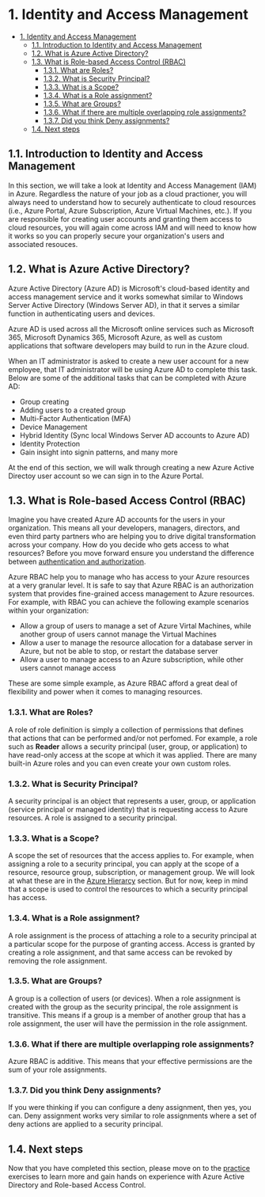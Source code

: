 # 1. Identity and Access Management

- [1. Identity and Access Management](#1-identity-and-access-management)
  - [1.1. Introduction to Identity and Access Management](#11-introduction-to-identity-and-access-management)
  - [1.2. What is Azure Active Directory?](#12-what-is-azure-active-directory)
  - [1.3. What is Role-based Access Control (RBAC)](#13-what-is-role-based-access-control-rbac)
    - [1.3.1. What are Roles?](#131-what-are-roles)
    - [1.3.2. What is Security Principal?](#132-what-is-security-principal)
    - [1.3.3. What is a Scope?](#133-what-is-a-scope)
    - [1.3.4. What is a Role assignment?](#134-what-is-a-role-assignment)
    - [1.3.5. What are Groups?](#135-what-are-groups)
    - [1.3.6. What if there are multiple overlapping role assignments?](#136-what-if-there-are-multiple-overlapping-role-assignments)
    - [1.3.7. Did you think Deny assignments?](#137-did-you-think-deny-assignments)
  - [1.4. Next steps](#14-next-steps)

## 1.1. Introduction to Identity and Access Management
In this section, we will take a look at Identity and Access Management (IAM) in Azure. Regardless the nature of your job as a cloud practioner, you will always need to understand how to securely authenticate to cloud resources (i.e., Azure Portal, Azure Subscription, Azure Virtual Machines, etc.). If you are responsible for creating user accounts and granting them access to cloud resources, you will again come across IAM and will need to know how it works so you can properly secure your organization's users and associated resouces.

## 1.2. What is Azure Active Directory?

Azure Active Directory (Azure AD) is Microsoft's cloud-based identity and access management service and it works somewhat similar to Windows Server Active Directory (Windows Server AD), in that it serves a similar function in authenticating users and devices.

Azure AD is used across all the Microsoft online services such as Microsoft 365, Microsoft Dynamics 365, Microsoft Azure, as well as custom applications that software developers may build to run in the Azure cloud. 

When an IT administrator is asked to create a new user account for a new employee, that IT administrator will be using Azure AD to complete this task. Below are some of the additional tasks that can be completed with Azure AD:

* Group creating
* Adding users to a created group
* Multi-Factor Authentication (MFA)
* Device Management
* Hybrid Identity (Sync local Windows Server AD accounts to Azure AD)
* Identity Protection
* Gain insight into signin patterns, and many more

At the end of this section, we will walk through creating a new Azure Active Directoy user account so we can sign in to the Azure Portal.

## 1.3. What is Role-based Access Control (RBAC)

Imagine you have created Azure AD accounts for the users in your organization. This means all your developers, managers, directors, and even third party partners who are helping you to drive digital transformation across your company. How do you decide who gets access to what resources? Before you move forward ensure you understand the difference between [authentication and authorization](https://www.okta.com/identity-101/authentication-vs-authorization/).

Azure RBAC help you to manage who has access to your Azure resources at a very granular level. It is safe to say that Azure RBAC is an authorization system that provides fine-grained access management to Azure resources. For example, with RBAC you can achieve the following example scenarios within your organization:

* Allow a group of users to manage a set of Azure Virtal Machines, while another group of users cannot manage the Virtual Machines
* Allow a user to manage the resource allocation for a database server in Azure, but not be able to stop, or restart the database server
* Allow a user to manage access to an Azure subscription, while other users cannot manage access

These are some simple example, as Azure RBAC afford a great deal of flexibility and power when it comes to managing resources.

### 1.3.1. What are Roles?

A role of role definition is simply a collection of permissions that defines that actions that can be performed and/or not perfomed. For example, a role such as **Reader** allows a security principal (user, group, or application) to have read-only access at the scope at which it was applied. There are many built-in Azure roles and you can even create your own custom roles.

### 1.3.2. What is Security Principal?

A security principal is an object that represents a user, group, or application (service principal or managed identity) that is requesting access to Azure resources. A role is assigned to a security principal.

### 1.3.3. What is a Scope?

A scope the set of resources that the access applies to. For example, when assigning a role to a security principal, you can apply at the scope of a resource, resource group, subscription, or management group. We will look at what these are in the [Azure Hierarcy](../azure-heirarchy/..gitkeep) section. But for now, keep in mind that a scope is used to control the resources to which a security principal has access.

### 1.3.4. What is a Role assignment?

A role assignment is the process of attaching a role to a security principal at a particular scope for the purpose of granting access. Access is granted by creating a role assignment, and that same access can be revoked by removing the role assignment.

### 1.3.5. What are Groups?

A group is a collection of users (or devices). When a role assignment is created with the group as the security principal, the role assignment is transitive. This means if a group is a member of another group that has a role assignment, the user will have the permission in the role assignment.

### 1.3.6. What if there are multiple overlapping role assignments?

Azure RBAC is additive. This means that your effective permissions are the sum of your role assignments.

### 1.3.7. Did you think Deny assignments?

If you were thinking if you can configure a deny assignment, then yes, you can. Deny assignment works very similar to role assignments where a set of deny actions are applied to a security principal.

## 1.4. Next steps

Now that you have completed this section, please move on to the [practice](../identity-and-access-management/practice/README.md) exercises to learn more and gain hands on experience with Azure Active Directory and Role-based Access Control.